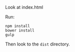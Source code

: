 Look at index.html

Run:
```
npm install
bower install
gulp
```

Then look to the `dist` directory.
